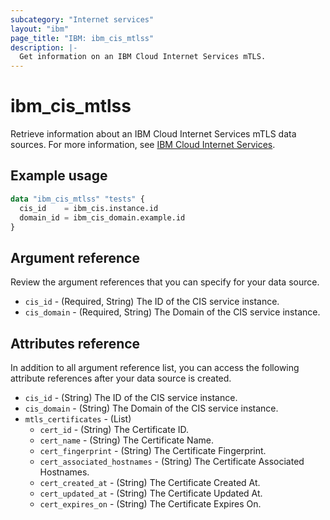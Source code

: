 ```yaml
---
subcategory: "Internet services"
layout: "ibm"
page_title: "IBM: ibm_cis_mtlss"
description: |-
  Get information on an IBM Cloud Internet Services mTLS.
---
```


# ibm_cis_mtlss

Retrieve information about an IBM Cloud Internet Services mTLS data sources. For more information, see [IBM Cloud Internet Services](https://cloud.ibm.com/docs/cis?topic=cis-about-ibm-cloud-internet-services-cis).

## Example usage

```terraform
data "ibm_cis_mtlss" "tests" {
  cis_id    = ibm_cis.instance.id
  domain_id = ibm_cis_domain.example.id
}
```

## Argument reference
Review the argument references that you can specify for your data source.

- `cis_id` - (Required, String) The ID of the CIS service instance.
- `cis_domain` - (Required, String) The Domain of the CIS service instance.


## Attributes reference
In addition to all argument reference list, you can access the following attribute references after your data source is created.

- `cis_id` - (String) The ID of the CIS service instance.
- `cis_domain` - (String) The Domain of the CIS service instance.
- `mtls_certificates` - (List)
   - `cert_id` - (String) The Certificate ID.
   - `cert_name` - (String) The Certificate Name.
   - `cert_fingerprint` - (String) The Certificate Fingerprint.
   - `cert_associated_hostnames` - (String) The Certificate Associated Hostnames.
   - `cert_created_at` - (String) The Certificate Created At.
   - `cert_updated_at` - (String) The Certificate Updated At.
   - `cert_expires_on` - (String) The Certificate Expires On.

